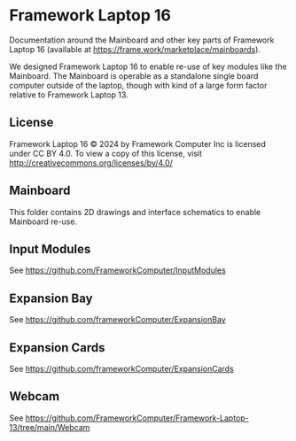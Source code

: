 # Framework Laptop 16
Documentation around the Mainboard and other key parts of Framework Laptop 16 
(available at https://frame.work/marketplace/mainboards).

We designed Framework Laptop 16 to enable re-use of key modules like the Mainboard.
The Mainboard is operable as a standalone single board computer outside of the laptop,
though with kind of a large form factor relative to Framework Laptop 13.

## License

Framework Laptop 16 © 2024 by Framework Computer Inc is licensed under CC BY 4.0.
To view a copy of this license, visit http://creativecommons.org/licenses/by/4.0/

## Mainboard

This folder contains 2D drawings and interface schematics to enable Mainboard re-use.

## Input Modules

See https://github.com/FrameworkComputer/InputModules

## Expansion Bay

See https://github.com/frameworkComputer/ExpansionBay

## Expansion Cards

See https://github.com/frameworkComputer/ExpansionCards

## Webcam

See https://github.com/FrameworkComputer/Framework-Laptop-13/tree/main/Webcam
